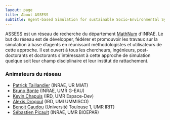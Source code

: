 ```yaml
---
layout: page
title: About ASSESS
subtitle: Agent-based Simulation for sustainable Socio-Environmental SystemS
---
```


ASSESS est un réseau de recherche du département [MathNum](https://www.inrae.fr/departements/mathnum) d'INRAE.
Le but du réseau est de développer, fédérer et promouvoir les travaux sur la simulation à base d’agents en réunissant méthodologistes et utilisateurs de cette approche. Il est ouvert à tous les chercheurs, ingénieurs, post-doctorants et doctorants s'intéressant à cette approche de simulation quelque soit leur champ disciplinaire et leur institut de rattachement. 

### Animateurs du réseau
* [Patrick Taillandier](https://miat.inrae.fr/site/Patrick_TAILLANDIER) (INRAE, UR MIAT)
* [Bruno Bonte](https://www.researchgate.net/profile/Bruno-Bonte) (INRAE, UMR G-EAU) 
* [Kevin Chapuis](https://www.researchgate.net/profile/Kevin-Chapuis) (IRD, UMR Espace-Dev) 
* [Alexis Drogoul](https://www.researchgate.net/profile/Alexis-Drogoul) (IRD, UMI UMMISCO) 
* [Benoit Gaudou](https://www.researchgate.net/profile/Benoit-Gaudou) (Université Toulouse 1, UMR IRIT)
* [Sébastien Picault](https://www.researchgate.net/profile/Sebastien-Picault) (INRAE, UMR BIOEPAR)
